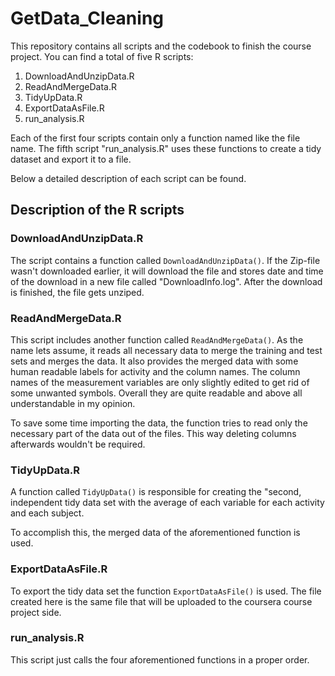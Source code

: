 GetData_Cleaning
================

This repository contains all scripts and the codebook to finish the course
project. You can find a total of five R scripts:

1. DownloadAndUnzipData.R
1. ReadAndMergeData.R
1. TidyUpData.R
1. ExportDataAsFile.R
1. run_analysis.R

Each of the first four scripts contain only a function named like the file name.
The fifth script "run_analysis.R" uses these functions to create a tidy dataset
and export it to a file.

Below a detailed description of each script can be found.


Description of the R scripts
----------------------------

### DownloadAndUnzipData.R
The script contains a function called `DownloadAndUnzipData()`. If the Zip-file
wasn't downloaded earlier, it will download the file and stores date and time
of the download in a new file called "DownloadInfo.log". 
After the download is finished, the file gets unziped.

### ReadAndMergeData.R
This script includes another function called `ReadAndMergeData()`. As the name
lets assume, it reads all necessary data to merge the training and test sets
and merges the data. It also provides the merged data with some human readable labels for activity and the column names. The column names of the measurement variables are only slightly edited to get rid of some unwanted symbols. 
Overall they are quite readable and above all understandable in my opinion.

To save some time importing the data, the function tries to read only 
the necessary part of the data out of the files. This way
deleting columns afterwards wouldn't be required. 

### TidyUpData.R
A function called `TidyUpData()` is responsible for creating the "second,
independent tidy data set with the average of each variable for each activity 
and each subject.

To accomplish this, the merged data of the aforementioned function is used.

### ExportDataAsFile.R
To export the tidy data set the function `ExportDataAsFile()` is used. 
The file created here is the same file that will be uploaded to the 
coursera course project side.

### run_analysis.R
This script just calls the four aforementioned functions in a proper order. 